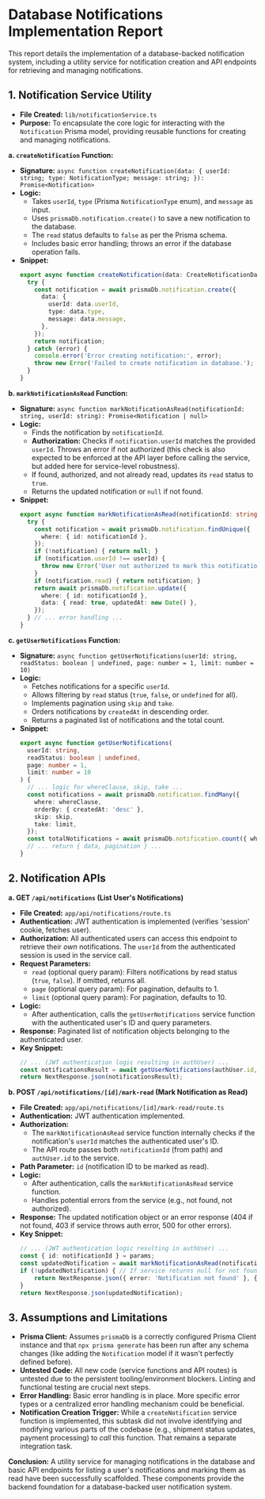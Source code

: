 # Database Notifications Implementation Report

This report details the implementation of a database-backed notification system, including a utility service for notification creation and API endpoints for retrieving and managing notifications.

## 1. Notification Service Utility

*   **File Created:** `lib/notificationService.ts`
*   **Purpose:** To encapsulate the core logic for interacting with the `Notification` Prisma model, providing reusable functions for creating and managing notifications.

**a. `createNotification` Function:**
*   **Signature:** `async function createNotification(data: { userId: string; type: NotificationType; message: string; }): Promise<Notification>`
*   **Logic:**
    *   Takes `userId`, `type` (Prisma `NotificationType` enum), and `message` as input.
    *   Uses `prismaDb.notification.create()` to save a new notification to the database.
    *   The `read` status defaults to `false` as per the Prisma schema.
    *   Includes basic error handling; throws an error if the database operation fails.
*   **Snippet:**
    ```typescript
    export async function createNotification(data: CreateNotificationData): Promise<Notification> {
      try {
        const notification = await prismaDb.notification.create({
          data: {
            userId: data.userId,
            type: data.type,
            message: data.message,
          },
        });
        return notification;
      } catch (error) {
        console.error('Error creating notification:', error);
        throw new Error('Failed to create notification in database.');
      }
    }
    ```

**b. `markNotificationAsRead` Function:**
*   **Signature:** `async function markNotificationAsRead(notificationId: string, userId: string): Promise<Notification | null>`
*   **Logic:**
    *   Finds the notification by `notificationId`.
    *   **Authorization:** Checks if `notification.userId` matches the provided `userId`. Throws an error if not authorized (this check is also expected to be enforced at the API layer before calling the service, but added here for service-level robustness).
    *   If found, authorized, and not already read, updates its `read` status to `true`.
    *   Returns the updated notification or `null` if not found.
*   **Snippet:**
    ```typescript
    export async function markNotificationAsRead(notificationId: string, userId: string): Promise<Notification | null> {
      try {
        const notification = await prismaDb.notification.findUnique({
          where: { id: notificationId },
        });
        if (!notification) { return null; }
        if (notification.userId !== userId) {
          throw new Error('User not authorized to mark this notification as read.');
        }
        if (notification.read) { return notification; }
        return await prismaDb.notification.update({
          where: { id: notificationId },
          data: { read: true, updatedAt: new Date() },
        });
      } // ... error handling ...
    }
    ```

**c. `getUserNotifications` Function:**
*   **Signature:** `async function getUserNotifications(userId: string, readStatus: boolean | undefined, page: number = 1, limit: number = 10)`
*   **Logic:**
    *   Fetches notifications for a specific `userId`.
    *   Allows filtering by `read` status (`true`, `false`, or `undefined` for all).
    *   Implements pagination using `skip` and `take`.
    *   Orders notifications by `createdAt` in descending order.
    *   Returns a paginated list of notifications and the total count.
*   **Snippet:**
    ```typescript
    export async function getUserNotifications(
      userId: string,
      readStatus: boolean | undefined,
      page: number = 1,
      limit: number = 10
    ) {
      // ... logic for whereClause, skip, take ...
      const notifications = await prismaDb.notification.findMany({
        where: whereClause,
        orderBy: { createdAt: 'desc' },
        skip: skip,
        take: limit,
      });
      const totalNotifications = await prismaDb.notification.count({ where: whereClause });
      // ... return { data, pagination } ...
    }
    ```

## 2. Notification APIs

**a. GET `/api/notifications` (List User's Notifications)**
*   **File Created:** `app/api/notifications/route.ts`
*   **Authentication:** JWT authentication is implemented (verifies 'session' cookie, fetches user).
*   **Authorization:** All authenticated users can access this endpoint to retrieve their *own* notifications. The `userId` from the authenticated session is used in the service call.
*   **Request Parameters:**
    *   `read` (optional query param): Filters notifications by read status (`true`, `false`). If omitted, returns all.
    *   `page` (optional query param): For pagination, defaults to 1.
    *   `limit` (optional query param): For pagination, defaults to 10.
*   **Logic:**
    *   After authentication, calls the `getUserNotifications` service function with the authenticated user's ID and query parameters.
*   **Response:** Paginated list of notification objects belonging to the authenticated user.
*   **Key Snippet:**
    ```typescript
    // ... (JWT authentication logic resulting in authUser) ...
    const notificationsResult = await getUserNotifications(authUser.id, readStatus, page, limit);
    return NextResponse.json(notificationsResult);
    ```

**b. POST `/api/notifications/[id]/mark-read` (Mark Notification as Read)**
*   **File Created:** `app/api/notifications/[id]/mark-read/route.ts`
*   **Authentication:** JWT authentication implemented.
*   **Authorization:**
    *   The `markNotificationAsRead` service function internally checks if the notification's `userId` matches the authenticated user's ID.
    *   The API route passes both `notificationId` (from path) and `authUser.id` to the service.
*   **Path Parameter:** `id` (notification ID to be marked as read).
*   **Logic:**
    *   After authentication, calls the `markNotificationAsRead` service function.
    *   Handles potential errors from the service (e.g., not found, not authorized).
*   **Response:** The updated notification object or an error response (404 if not found, 403 if service throws auth error, 500 for other errors).
*   **Key Snippet:**
    ```typescript
    // ... (JWT authentication logic resulting in authUser) ...
    const { id: notificationId } = params;
    const updatedNotification = await markNotificationAsRead(notificationId, authUser.id);
    if (!updatedNotification) { // If service returns null for not found
        return NextResponse.json({ error: 'Notification not found' }, { status: 404 });
    }
    return NextResponse.json(updatedNotification);
    ```

## 3. Assumptions and Limitations

*   **Prisma Client:** Assumes `prismaDb` is a correctly configured Prisma Client instance and that `npx prisma generate` has been run after any schema changes (like adding the `Notification` model if it wasn't perfectly defined before).
*   **Untested Code:** All new code (service functions and API routes) is untested due to the persistent tooling/environment blockers. Linting and functional testing are crucial next steps.
*   **Error Handling:** Basic error handling is in place. More specific error types or a centralized error handling mechanism could be beneficial.
*   **Notification Creation Trigger:** While a `createNotification` service function is implemented, this subtask did not involve identifying and modifying various parts of the codebase (e.g., shipment status updates, payment processing) to *call* this function. That remains a separate integration task.

**Conclusion:**
A utility service for managing notifications in the database and basic API endpoints for listing a user's notifications and marking them as read have been successfully scaffolded. These components provide the backend foundation for a database-backed user notification system.
